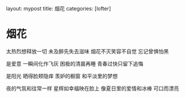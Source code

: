 layout: mypost
title: 烟花
categories: [lofter]

# 烟花

太热烈想释放一切
未及醉先失去滋味
烟花不灭笑容不自觉
忘记曾惧怕黑

是爱意
一瞬间化作飞灰
困极的清晨再睡
青春过快只留下追悔

是阳光
晒得脸颊隐痒
羡妒的橱窗
和平淡里的梦想

夜的气氛和往常一样
星辉如幸福映在脸上
像夏日里的爱情和冰棒
可口而漂亮